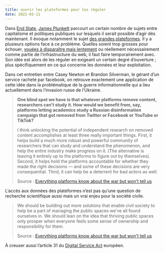 ```yaml
---
title: ouvrir les plateformes pour les réguler
date: 2022-03-11
---
```


Dans [End State][end-state], [James Plunkett][plunkett] parcourt un certain nombre de sujets entre capitalisme et politiques publiques sur lesquels il serait possible d’agir dès maintenant. Il évoque notamment le sujet [des grandes plateformes][platform]. Il y a plusieurs options face à ce problème. Quelles soient trop grosses pour échouer, [vouées à disparaître mais lentement][end-myspace] ou réellement nécessairement comme partie de l’infrastructure du web, il faut faire temporairement avec. Son idée est alors de les réguler en exigeant un certain degré d’ouverture ; plus spécifiquement en ce qui concerne les données et leur exploitation.

[end-state]: https://www.goodreads.com/book/show/58911238-end-state
[plunkett]: https://medium.com/@jamestplunkett
[platform]: https://11d.im/highlights/srnicek-platformcapitalism/
[end-myspace]: https://mostlysignssomeportents.tumblr.com/post/676403152191455232/the-last-days-of-myspace

Dans cet entretien entre Casey Newton et Brandon Silverman, le gérant d’un service racheté par facebook, on retrouve exactement une application de cette idée dans la problématique de la guerre informationnelle qui a lieu actuellement dans l’invasion russe de l’Ukraine. 

> **One blind spot we have is that whatever platforms remove content, researchers can’t study it. How would we benefit from, say, platforms letting academics study a Russian disinformation campaign that got removed from Twitter or Facebook or YouTube or TikTok?**
> 
> I think unlocking the potential of independent research on removed content accomplishes at least three really important things. First, it helps build a much more robust and powerful community of researchers that can study and understand the phenomenon, and help the entire industry make progress on it. (The alternative is leaving it entirely up to the platforms to figure out by themselves). Second, it helps hold the platforms accountable for whether they made the right decisions — and some of these decisions are very consequential. Third, it can help be a deterrent for bad actors as well.
>
> Source : [Everything platforms know about the war but won't tell us][platform-open-info]

L’accès aux données des plateformes n’est pas qu’une question de recherche scientifique aussi mais un vrai enjeu pour la société civile. 

> We should be building out more solutions that enable civil society to help be a part of managing the public spaces we’ve all found ourselves in. We should lean on the idea that thriving public spaces only prosper when everyone feels some sense of ownership and responsibility for them. 
>
> Source : [Everything platforms know about the war but won't tell us][platform-open-info]

À creuser aussi l’article 31 du [Digital Service Act][dsa] européen.

[platform-open-info]: https://www.platformer.news/p/everything-platforms-know-about-the?s=r
[dsa]: https://digital-strategy.ec.europa.eu/en/policies/digital-services-act-package
